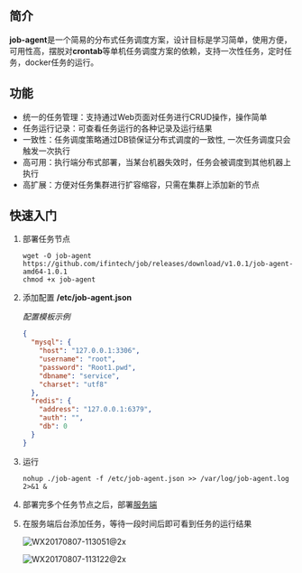 ## 简介

**job-agent**是一个简易的分布式任务调度方案，设计目标是学习简单，使用方便，可用性高，摆脱对**crontab**等单机任务调度方案的依赖，支持一次性任务，定时任务，docker任务的运行。

## 功能

- 统一的任务管理：支持通过Web页面对任务进行CRUD操作，操作简单
- 任务运行记录：可查看任务运行的各种记录及运行结果
- 一致性：任务调度策略通过DB锁保证分布式调度的一致性, 一次任务调度只会触发一次执行
- 高可用：执行端分布式部署，当某台机器失效时，任务会被调度到其他机器上执行
- 高扩展：方便对任务集群进行扩容缩容，只需在集群上添加新的节点

## 快速入门

1. 部署任务节点

   ```shell
   wget -O job-agent https://github.com/ifintech/job/releases/download/v1.0.1/job-agent-amd64-1.0.1
   chmod +x job-agent
   ```

2. 添加配置 **/etc/job-agent.json**

   *配置模板示例*

   ```json
   {
     "mysql": {
       "host": "127.0.0.1:3306",
       "username": "root",
       "password": "Root1.pwd",
       "dbname": "service",
       "charset": "utf8"
     },
     "redis": {
       "address": "127.0.0.1:6379",
       "auth": "",
       "db": 0
     }
   }
   ```

3. 运行

   ```shell
   nohup ./job-agent -f /etc/job-agent.json >> /var/log/job-agent.log 2>&1 &
   ```

4. 部署完多个任务节点之后，部署[服务端](https://github.com/ifintech/service)

5. 在服务端后台添加任务，等待一段时间后即可看到任务的运行结果

   ![WX20170807-113051@2x](https://ws1.sinaimg.cn/large/006tNc79ly1fib04qq8kxj31kw0asac6.jpg)

   ![WX20170807-113122@2x](https://ws2.sinaimg.cn/large/006tNc79ly1fib04r86guj31kw0lagqr.jpg)